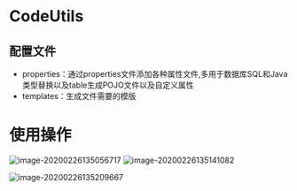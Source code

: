 # CodeUtils

## 配置文件

* properties：通过properties文件添加各种属性文件,多用于数据库SQL和Java类型替换以及table生成POJO文件以及自定义属性
* templates：生成文件需要的模版

# 使用操作

![image-20200226135056717](C:\Users\Administrator\AppData\Roaming\Typora\typora-user-images\image-20200226135056717.png)
![image-20200226135141082](C:\Users\Administrator\AppData\Roaming\Typora\typora-user-images\image-20200226135141082.png)

![image-20200226135209667](C:\Users\Administrator\AppData\Roaming\Typora\typora-user-images\image-20200226135209667.png)